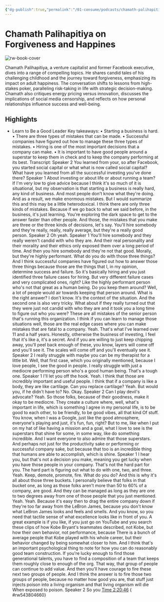 ```yaml
---
{"dg-publish":true,"permalink":"/01-consume/podcasts/chamath-palihapitiya-on-forgiveness-and-happines/","title":"Morgan Fallon on Storytelling"}
---
```


# Chamath Palihapitiya on Forgiveness and Happines

![rw-book-cover](https://images.weserv.nl/?url=https%3A%2F%2Flexfridman.com%2Fwordpress%2Fwp-content%2Fuploads%2Fpowerpress%2Fartwork_3000-230.png&w=300&h=300)

Chamath Palihapitiya, a venture capitalist and former Facebook executive, dives into a range of compelling topics. He shares candid tales of his challenging childhood and the journey toward forgiveness, emphasizing its impact on adult happiness. The conversation shifts to lessons from high-stakes poker, paralleling risk-taking in life with strategic decision-making. Chamath also critiques energy pricing versus innovation, discusses the implications of social media censorship, and reflects on how personal relationships influence success and well-being.


## Highlights
- Learn to Be a Good Leader
  Key takeaways:
  • Starting a business is hard.
  • There are three types of mistakes that can be made.
  • Successful companies have figured out how to manage these three types of mistakes.
  • Hiring is one of the most important decisions that a company can make.
  • It is important to have good people around a superstar to keep them in check and to keep the company performing at its best.
  Transcript:
  Speaker 2
  You learned from your, so after Facebook, you started social capital or what what is now called social capital? What have you learned from all the successful investing you've done there?
  Speaker 1
  About investing or about life or about running a team? If I'm very low to give advice because I think it's so much of it is situational, but my observation is that starting a business is really hard, any kind of business. And most people don't know what they're doing. And as a result, we make enormous mistakes. But I would summarize this and this may be a little heterodoxical. I think there are only three kinds of mistakes. Because if we go back to what we said before, in the business, it's just learning. You're exploring the dark space to get to the answer faster than other people. And those, the mistakes that you make are three or the three kinds of decisions, let's say. You'll hire somebody and they're really, really, really average, but they're a really good person.
  Speaker 2
  Oh yeah.
  Speaker 1
  You'll hire somebody and they really weren't candid with who they are. And their real personality and their morality and their ethics only exposed them over a long period of time. And then you hire somebody and they're not that good. Morally, but they're highly performant. What do you do with those three things? And I think successful companies have figured out how to answer those three things because those are the things that I, in my opinion, determine success and failure. So it's basically hiring and you just identified three failure cases for hiring. But very different failure cases and very complicated ones, right? Like the highly performant person who's not that great as a human being. Do you keep them around? Well, a lot of people would air towards keeping that person around. What is the right answer? I don't know. It's the context of the situation. And the second one is also very tricky. What about if they really turned out that they were just not candid with who they are and it took you a long time to figure out who you were? These are all mistakes of the senior person that's running this organization. I think if you can learn to manage those situations well, those are the real edge cases where you can make mistakes that are fatal to a company. Yeah. That's what I've learned over 11 and a half years. Honestly, otherwise the business of investing, I feel that it's like a, it's a secret. And if you are willing to just keep chipping away, you'll peel back enough of these, you know, layers will come off and you'll see it. The scales will come off and you'll eventually see it.
  Speaker 2
  I really struggle with maybe you can be my therapist for a little bit. Well, that first case, which you originally mentioned, because I love people, I see the good in people. I really struggle with just a mediocre performing person who's a good human being. That's a tough one.
  Speaker 1
  I'll let you off the hook. Yeah. I think that those are incredibly important and useful people. I think that if a company is like a body, they are like cartilage. Can you replace cartilage? Yeah. But would you, if he didn't have to? No. Okay.
  Speaker 2
  Can I play devil's advocate? Yeah. So those folks, because of their goodness, make it okay to be mediocre. They create a culture where, well, what's important in life, which is something I agree in my personal life, is to be good to each other, to be friendly, to be good vibes, all that kind Of stuff. You know, when I was a Google, just like the good atmosphere, everyone's playing and just, it's fun, fun, right? But to me, like when I put on my hat of like having a mission and a goal, what I love to see is the superstars that shine for some, in some way, like do something incredible. And I want everyone to also admire that those superstars. And perhaps not just for the productivity sake or performing or successful company sake, but because that too is an incredible thing that humans are able to accomplish, which is shine.
  Speaker 1
  I hear you, but that's not a decision you make, meaning you get lucky when you have those people in your company. That's not the hard part for you. The hard part is figuring out what to do with one, two, and three. Yeah. Keep, demote, promote, fire. What do you do? And this is why it's all about those three buckets. I personally believe that folks in that bucket one, as long as those folks aren't more than 50 to 60% of a company, are good. And they can be managed as long as they are one to two degrees away from one of those people that you just mentioned. Yeah. Yeah. Because it's easy then to drag the entire company down if they're too far away from the LeBron James, because you don't know what LeBron James looks and feels and smells. And you know, so you need that tactile sense of what excellence looks like in front of you. A great example is if you like, if you just go on YouTube and you search these clips of how Kobe Bryant's teammates described, not Kobe, but how their own behavior, not performance, because There is a bunch of average people that Kobe played with his whole career, but their behavior changed by being somewhat closer to him. And I think that's an important psychological thing to note for how you can do reasonably good team construction. If you're lucky enough to find those generational talents, you have to find a composition of a team that keeps them roughly close to enough of the org. That way, that group of people can continue to add value. And then you'll have courage to fire these next two groups of people. And I think the answer is to fire those two groups of people, because no matter how good you are, that stuff just injects poison into a living organism and that living organism will die When exposed to poison.
  Speaker 2
  So you [Time 2:20:46](https://readwise.io/open/543804660)
{ #rw543804660}


